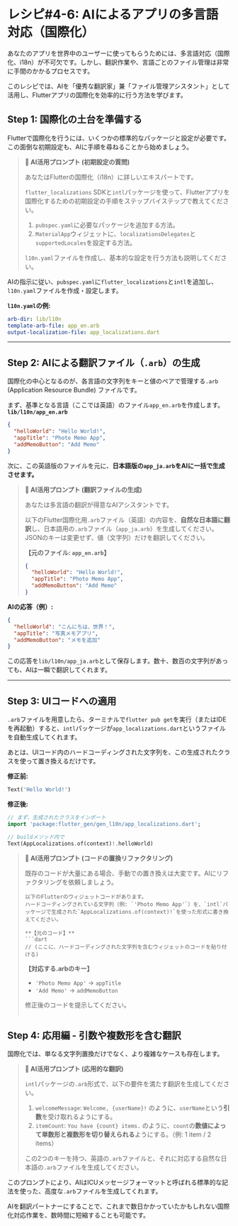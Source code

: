# レシピ#4-6: AIによるアプリの多言語対応（国際化）

あなたのアプリを世界中のユーザーに使ってもらうためには、多言語対応（国際化、i18n）が不可欠です。しかし、翻訳作業や、言語ごとのファイル管理は非常に手間のかかるプロセスです。

このレシピでは、AIを「優秀な翻訳家」兼「ファイル管理アシスタント」として活用し、Flutterアプリの国際化を効率的に行う方法を学びます。

## Step 1: 国際化の土台を準備する

Flutterで国際化を行うには、いくつかの標準的なパッケージと設定が必要です。この面倒な初期設定も、AIに手順を尋ねることから始めましょう。

> **🤖 AI活用プロンプト (初期設定の質問)**
>
> あなたはFlutterの国際化（i18n）に詳しいエキスパートです。
>
> `flutter_localizations` SDKと`intl`パッケージを使って、Flutterアプリを国際化するための初期設定の手順をステップバイステップで教えてください。
>
> 1. `pubspec.yaml`に必要なパッケージを追加する方法。
> 2. `MaterialApp`ウィジェットに、`localizationsDelegates`と`supportedLocales`を設定する方法。
>
> `l10n.yaml`ファイルを作成し、基本的な設定を行う方法も説明してください。

AIの指示に従い、`pubspec.yaml`に`flutter_localizations`と`intl`を追加し、`l10n.yaml`ファイルを作成・設定します。

**`l10n.yaml`の例:**
```yaml
arb-dir: lib/l10n
template-arb-file: app_en.arb
output-localization-file: app_localizations.dart
```

---

## Step 2: AIによる翻訳ファイル（`.arb`）の生成

国際化の中心となるのが、各言語の文字列をキーと値のペアで管理する`.arb` (Application Resource Bundle) ファイルです。

まず、基準となる言語（ここでは英語）のファイル`app_en.arb`を作成します。
**`lib/l10n/app_en.arb`**
```json
{
  "helloWorld": "Hello World!",
  "appTitle": "Photo Memo App",
  "addMemoButton": "Add Memo"
}
```

次に、この英語版のファイルを元に、**日本語版の`app_ja.arb`をAIに一括で生成させます。**

> **🤖 AI活用プロンプト (翻訳ファイルの生成)**
>
> あなたは多言語の翻訳が得意なAIアシスタントです。
>
> 以下のFlutter国際化用`.arb`ファイル（英語）の内容を、**自然な日本語に翻訳**し、日本語用の`.arb`ファイル（`app_ja.arb`）を生成してください。
> JSONのキーは変更せず、値（文字列）だけを翻訳してください。
>
> **【元のファイル: `app_en.arb`】**
> ```json
> {
>   "helloWorld": "Hello World!",
>   "appTitle": "Photo Memo App",
>   "addMemoButton": "Add Memo"
> }
> ```

**AIの応答（例）:**
```json
{
  "helloWorld": "こんにちは、世界！",
  "appTitle": "写真メモアプリ",
  "addMemoButton": "メモを追加"
}
```
この応答を`lib/l10n/app_ja.arb`として保存します。数十、数百の文字列があっても、AIは一瞬で翻訳してくれます。

---

## Step 3: UIコードへの適用

`.arb`ファイルを用意したら、ターミナルで`flutter pub get`を実行（またはIDEを再起動）すると、`intl`パッケージが`app_localizations.dart`というファイルを自動生成してくれます。

あとは、UIコード内のハードコーディングされた文字列を、この生成されたクラスを使って置き換えるだけです。

**修正前:**
```dart
Text('Hello World!')
```

**修正後:**
```dart
// まず、生成されたクラスをインポート
import 'package:flutter_gen/gen_l10n/app_localizations.dart';

// buildメソッド内で
Text(AppLocalizations.of(context)!.helloWorld)
```

> **🤖 AI活用プロンプト (コードの置換リファクタリング)**
>
> 既存のコードが大量にある場合、手動での置き換えは大変です。AIにリファクタリングを依頼しましょう。
> ```
> 以下のFlutterのウィジェットコードがあります。
> ハードコーディングされている文字列（例: `'Photo Memo App'`）を、`intl`パッケージで生成された`AppLocalizations.of(context)!`を使った形式に書き換えてください。
>
> **【元のコード】**
> ```dart
> // (ここに、ハードコーディングされた文字列を含むウィジェットのコードを貼り付ける)
> ```
>
> **【対応する.arbのキー】**
> - `'Photo Memo App'` -> `appTitle`
> - `'Add Memo'` -> `addMemoButton`
>
> 修正後のコードを提示してください。
> ```

## Step 4: 応用編 - 引数や複数形を含む翻訳

国際化では、単なる文字列置換だけでなく、より複雑なケースも存在します。

> **🤖 AI活用プロンプト (応用的な翻訳)**
>
> `intl`パッケージの`.arb`形式で、以下の要件を満たす翻訳を生成してください。
>
> 1.  `welcomeMessage`: `Welcome, {userName}!` のように、`userName`という**引数**を受け取れるようにする。
> 2.  `itemCount`: `You have {count} items.` のように、`count`の**数値によって単数形と複数形を切り替えられる**ようにする。（例: 1 item / 2 items）
>
> この2つのキーを持つ、英語の`.arb`ファイルと、それに対応する自然な日本語の`.arb`ファイルを生成してください。

このプロンプトにより、AIはICUメッセージフォーマットと呼ばれる標準的な記法を使った、高度な`.arb`ファイルを生成してくれます。

AIを翻訳パートナーにすることで、これまで数日かかっていたかもしれない国際化対応作業を、数時間に短縮することも可能です。